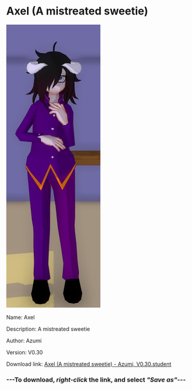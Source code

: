 # Axel (A mistreated sweetie)

<img src = "https://raw.githubusercontent.com/Arbiter1223/Daigaku-Gurashi-Custom-Students/master/Students/Files/Axel%20(A%20mistreated%20sweetie).png">

Name: Axel

Description: A mistreated sweetie

Author: Azumi

Version: V0.30

Download link: <a href="https://raw.githubusercontent.com/Arbiter1223/Daigaku-Gurashi-Custom-Students/master/Students/Files/Axel%20(A%20mistreated%20sweetie)%20-%20Azumi%2C%20V0.30.student">Axel (A mistreated sweetie) - Azumi, V0.30.student</a>

### ---**To download, _right-click_ the link, and select _"Save as"_**---
